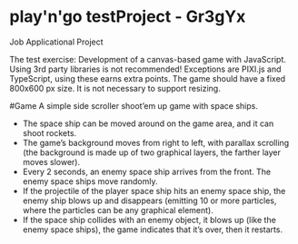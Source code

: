 # play'n'go testProject - Gr3gYx

Job Applicational Project

The test exercise:
Development of a canvas-based game with JavaScript. Using 3rd party libraries is not recommended!
Exceptions are PIXI.js and TypeScript, using these earns extra points. The game should have a fixed
800x600 px size. It is not necessary to support resizing.

#Game
A simple side scroller shoot’em up game with space ships.
- The space ship can be moved around on the game area, and it can shoot rockets.
- The game’s background moves from right to left, with parallax scrolling (the background is
made up of two graphical layers, the farther layer moves slower).
- Every 2 seconds, an enemy space ship arrives from the front. The enemy space ships move
randomly.
- If the projectile of the player space ship hits an enemy space ship, the enemy ship blows up
and disappears (emitting 10 or more particles, where the particles can be any graphical
element).
- If the space ship collides with an enemy object, it blows up (like the enemy space ships), the
game indicates that it’s over, then it restarts.

